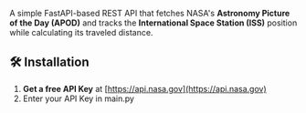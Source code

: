A simple FastAPI-based REST API that fetches NASA's **Astronomy Picture of the Day (APOD)** and tracks the **International Space Station (ISS)** position while calculating its traveled distance.

## 🛠 Installation  

1. **Get a free API Key** at [https://api.nasa.gov](https://api.nasa.gov)
2. Enter your API Key in main.py

